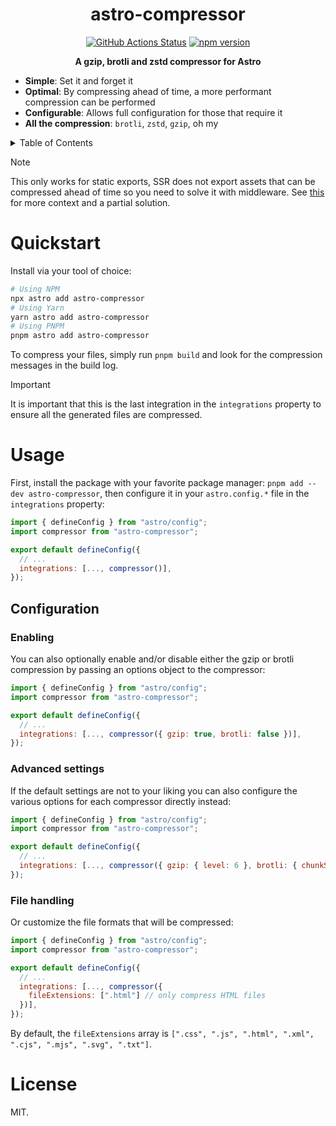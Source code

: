 <h1 align="center">astro-compressor</h1>
<p align="center">
    <a href="https://github.com/sondr3/astro-compressor/actions"><img alt="GitHub Actions Status" src="https://github.com/sondr3/astro-compressor/workflows/pipeline/badge.svg" /></a>
    <a href="https://www.npmjs.com/package/astro-compressor"><img src="https://img.shields.io/npm/v/astro-compressor" alt="npm version"></a>
</p>

<p align="center">
    <b>A gzip, brotli and zstd compressor for Astro</b>
</p>

- **Simple**: Set it and forget it
- **Optimal**: By compressing ahead of time, a more performant compression can be performed
- **Configurable**: Allows full configuration for those that require it
- **All the compression**: `brotli`, `zstd`, `gzip`, oh my

<details>
<summary>Table of Contents</summary>
<br />

## Table of Contents

- [Quickstart](#quickstart)
- [NOTE](#NOTE)
- [Usage](#usage)
  - [Configuration](#configuration)
- [License](#license)
</details>

> [!NOTE]
> This only works for static exports, SSR does not export assets that can be compressed ahead of time so you need to solve it with middleware. See [this](https://github.com/sondr3/astro-compressor/issues/13#issuecomment-1739721634) for more context and a partial solution.

# Quickstart

Install via your tool of choice:

```sh
# Using NPM
npx astro add astro-compressor
# Using Yarn
yarn astro add astro-compressor
# Using PNPM
pnpm astro add astro-compressor
```

To compress your files, simply run `pnpm build` and look for the compression messages in the build log.

> [!IMPORTANT]
> It is important that this is the last integration in the `integrations` property to ensure all the generated files are compressed.

# Usage

First, install the package with your favorite package manager: `pnpm add --dev astro-compressor`,
then configure it in your `astro.config.*` file in the `integrations` property:

```js
import { defineConfig } from "astro/config";
import compressor from "astro-compressor";

export default defineConfig({
  // ...
  integrations: [..., compressor()],
});
```

## Configuration

### Enabling

You can also optionally enable and/or disable either the gzip or brotli compression by
passing an options object to the compressor:

```js
import { defineConfig } from "astro/config";
import compressor from "astro-compressor";

export default defineConfig({
  // ...
  integrations: [..., compressor({ gzip: true, brotli: false })],
});
```

### Advanced settings

If the default settings are not to your liking you can also configure the various
options for each compressor directly instead:

```js
import { defineConfig } from "astro/config";
import compressor from "astro-compressor";

export default defineConfig({
  // ...
  integrations: [..., compressor({ gzip: { level: 6 }, brotli: { chunkSize: 16 * 512 } })],
});
```

### File handling

Or customize the file formats that will be compressed:

```js
import { defineConfig } from "astro/config";
import compressor from "astro-compressor";

export default defineConfig({
  // ...
  integrations: [..., compressor({
    fileExtensions: [".html"] // only compress HTML files
  })],
});
```

By default, the `fileExtensions` array is `[".css", ".js", ".html", ".xml", ".cjs", ".mjs", ".svg", ".txt"]`.

# License

MIT.
